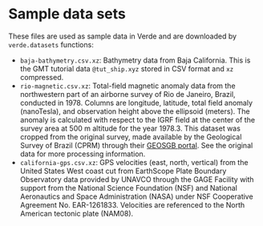 # Sample data sets

These files are used as sample data in Verde and are downloaded by `verde.datasets`
functions:

* `baja-bathymetry.csv.xz`: Bathymetry data from Baja California. This is the GMT
  tutorial data `@tut_ship.xyz` stored in CSV format and `xz` compressed.
* `rio-magnetic.csv.xz`: Total-field magnetic anomaly data from the northwestern part of
  an airborne survey of Rio de Janeiro, Brazil, conducted in 1978. Columns are
  longitude, latitude, total field anomaly (nanoTesla), and observation height above the
  ellipsoid (meters). The anomaly is calculated with respect to the IGRF field at the
  center of the survey area at 500 m altitude for the year 1978.3. This dataset was
  cropped from the original survey, made available by the Geological Survey of Brazil
  (CPRM) through their [GEOSGB portal](http://geosgb.cprm.gov.br/). See the original
  data for more processing information.
* `california-gps.csv.xz`: GPS velocities (east, north, vertical) from the United States
  West coast cut from EarthScope Plate Boundary Observatory data provided by UNAVCO
  through the GAGE Facility with support from the National Science Foundation (NSF) and
  National Aeronautics and Space Administration (NASA) under NSF Cooperative Agreement
  No. EAR-1261833. Velocities are referenced to the North American tectonic plate
  (NAM08).
